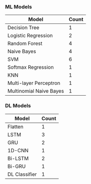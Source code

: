 ### ML Models

| Model | Count | 
| --- | --- |
| Decision Tree | 1 |
| Logistic Regression | 2 |
| Random Forest | 4 |
| Naive Bayes | 4 |
| SVM | 6 |
| Softmax Regression | 1 |
| KNN | 1 |
| Multi-layer Perceptron | 1 |
| Multinomial Naive Bayes | 1 |



### DL Models

| Model | Count |
| --- | --- |
| Flatten | 1 |
| LSTM | 3 |
| GRU | 2 |
| 1D-CNN | 1 |
| Bi-LSTM | 2 |
| Bi-GRU | 1 |
| DL Classifier | 1 |